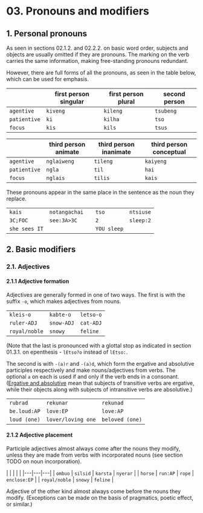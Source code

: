 # 03. Pronouns and modifiers

## 1. Personal pronouns

As seen in sections 02.1.2. and 02.2.2. on basic word order, subjects and objects are
usually omitted if they are pronouns. The marking on the verb carries the same
information, making free-standing pronouns redundant.

However, there are full forms of all the pronouns, as seen in the table below, which can
be used for emphasis.

| | first person singular | first person plural | second person |
|---|---|---|---|
| ```agentive``` | ```kiveng``` | ```kileng``` | ```tsubeng``` |
| ```patientive``` | ```ki``` | ```kilha``` | ```tso``` |
| ```focus``` | ```kis``` | ```kils``` | ```tsus``` |

| | third person animate | third person inanimate | third person conceptual |
|---|---|---|---|
| ```agentive``` | ```nglaiweng``` | ```tileng``` | ```kaiyeng``` |
| ```patientive``` | ```ngla``` | ```til``` | ```hai``` |
| ```focus``` | ```nglais``` | ```tilis``` | ```kais``` |

These pronouns appear in the same place in the sentence as the noun they replace.

| | | | | |
|---|---|---|---|---|
| ```kais``` | ```notangachai``` | | ```tso``` | ```ntsiuse``` |
| ```3C;FOC``` | ```see:3A>3C``` | | ```2``` | ```sleep:2``` |
| ```she sees IT``` | | | ```YOU sleep``` | |

## 2. Basic modifiers

### 2.1. Adjectives

#### 2.1.1 Adjective formation

Adjectives are generally formed in one of two ways. The first is with the suffix
```-o```, which makes adjectives from nouns.

| | | |
|---|---|---|
| ```kleis-o``` | ```kabte-o``` | ```letso-o``` |
| ```ruler-ADJ``` | ```snow-ADJ``` | ```cat-ADJ``` |
| ```royal/noble``` | ```snowy``` | ```feline``` |

(Note that the last is pronounced with a glottal stop as indicated in section 01.3.1.
on epenthesis - ```lEtso?o``` instead of ```lEtso:```.

The second is with ```-(a)r``` and ```-(a)d```, which form the ergative and absolutive
participles respectively and make nouns/adjectives from verbs. The optional ```a```
on each is used if and only if the verb ends in a consonant. ([Ergative and
absolutive](https://en.wikipedia.org/wiki/Ergative%E2%80%93absolutive_language) mean
that subjects of transitive verbs are ergative, while their objects along with
subjects of intransitive verbs are absolutive.)

| | | |
|---|---|---|
| ```rubrad``` | ```rekunar``` | ```rekunad``` |
| ```be.loud:AP``` | ```love:EP``` | ```love:AP``` |
| ```loud (one)``` | ```lover/loving one``` | ```beloved (one)``` |

#### 2.1.2 Adjective placement

Participle adjectives almost always come after the nouns they modify, unless they are
made from verbs with incorporated nouns (see section TODO on noun incorporation).

| | | | |
|---|---|---|
| ```ombuo``` | ```silsid``` | ```karsta``` | ```nyerar``` |
| ```horse``` | ```run:AP``` | ```rope``` | ```enclose:EP``` |
| ```royal/noble``` | ```snowy``` | ```feline``` |

Adjective of the other kind almost always come before the nouns they modify.
(Exceptions can be made on the basis of pragmatics, poetic effect, or similar.)